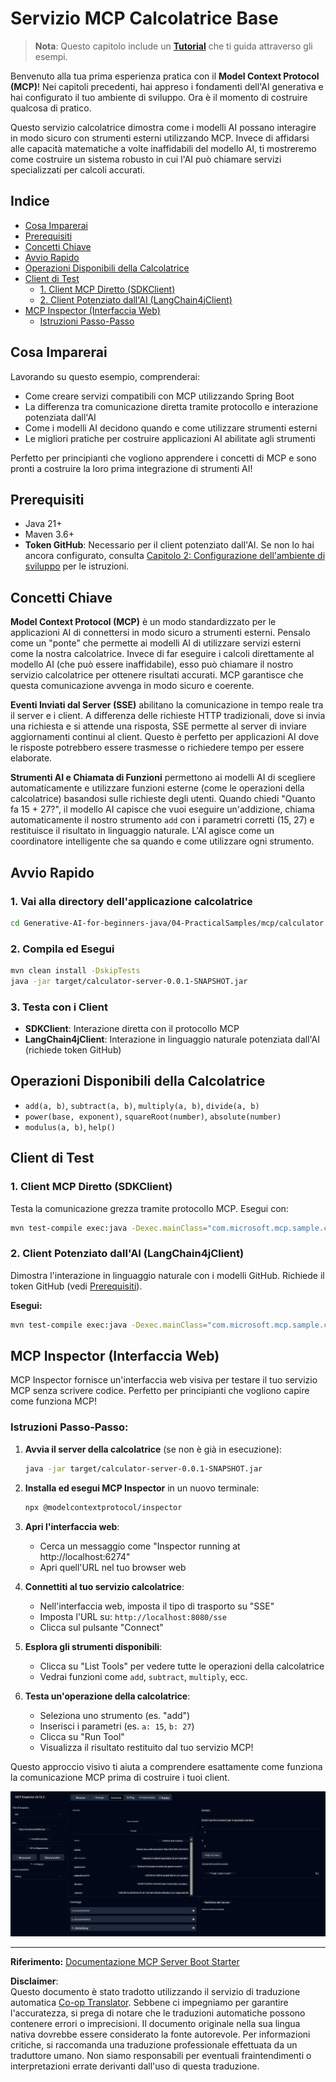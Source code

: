 <!--
CO_OP_TRANSLATOR_METADATA:
{
  "original_hash": "5bd7a347d6ed1d706443f9129dd29dd9",
  "translation_date": "2025-07-25T09:25:06+00:00",
  "source_file": "04-PracticalSamples/mcp/calculator/README.md",
  "language_code": "it"
}
-->
# Servizio MCP Calcolatrice Base

>**Nota**: Questo capitolo include un [**Tutorial**](./TUTORIAL.md) che ti guida attraverso gli esempi.

Benvenuto alla tua prima esperienza pratica con il **Model Context Protocol (MCP)**! Nei capitoli precedenti, hai appreso i fondamenti dell'AI generativa e hai configurato il tuo ambiente di sviluppo. Ora è il momento di costruire qualcosa di pratico.

Questo servizio calcolatrice dimostra come i modelli AI possano interagire in modo sicuro con strumenti esterni utilizzando MCP. Invece di affidarsi alle capacità matematiche a volte inaffidabili del modello AI, ti mostreremo come costruire un sistema robusto in cui l'AI può chiamare servizi specializzati per calcoli accurati.

## Indice

- [Cosa Imparerai](../../../../../04-PracticalSamples/mcp/calculator)
- [Prerequisiti](../../../../../04-PracticalSamples/mcp/calculator)
- [Concetti Chiave](../../../../../04-PracticalSamples/mcp/calculator)
- [Avvio Rapido](../../../../../04-PracticalSamples/mcp/calculator)
- [Operazioni Disponibili della Calcolatrice](../../../../../04-PracticalSamples/mcp/calculator)
- [Client di Test](../../../../../04-PracticalSamples/mcp/calculator)
  - [1. Client MCP Diretto (SDKClient)](../../../../../04-PracticalSamples/mcp/calculator)
  - [2. Client Potenziato dall'AI (LangChain4jClient)](../../../../../04-PracticalSamples/mcp/calculator)
- [MCP Inspector (Interfaccia Web)](../../../../../04-PracticalSamples/mcp/calculator)
  - [Istruzioni Passo-Passo](../../../../../04-PracticalSamples/mcp/calculator)

## Cosa Imparerai

Lavorando su questo esempio, comprenderai:
- Come creare servizi compatibili con MCP utilizzando Spring Boot
- La differenza tra comunicazione diretta tramite protocollo e interazione potenziata dall'AI
- Come i modelli AI decidono quando e come utilizzare strumenti esterni
- Le migliori pratiche per costruire applicazioni AI abilitate agli strumenti

Perfetto per principianti che vogliono apprendere i concetti di MCP e sono pronti a costruire la loro prima integrazione di strumenti AI!

## Prerequisiti

- Java 21+
- Maven 3.6+
- **Token GitHub**: Necessario per il client potenziato dall'AI. Se non lo hai ancora configurato, consulta [Capitolo 2: Configurazione dell'ambiente di sviluppo](../../../02-SetupDevEnvironment/README.md) per le istruzioni.

## Concetti Chiave

**Model Context Protocol (MCP)** è un modo standardizzato per le applicazioni AI di connettersi in modo sicuro a strumenti esterni. Pensalo come un "ponte" che permette ai modelli AI di utilizzare servizi esterni come la nostra calcolatrice. Invece di far eseguire i calcoli direttamente al modello AI (che può essere inaffidabile), esso può chiamare il nostro servizio calcolatrice per ottenere risultati accurati. MCP garantisce che questa comunicazione avvenga in modo sicuro e coerente.

**Eventi Inviati dal Server (SSE)** abilitano la comunicazione in tempo reale tra il server e i client. A differenza delle richieste HTTP tradizionali, dove si invia una richiesta e si attende una risposta, SSE permette al server di inviare aggiornamenti continui al client. Questo è perfetto per applicazioni AI dove le risposte potrebbero essere trasmesse o richiedere tempo per essere elaborate.

**Strumenti AI e Chiamata di Funzioni** permettono ai modelli AI di scegliere automaticamente e utilizzare funzioni esterne (come le operazioni della calcolatrice) basandosi sulle richieste degli utenti. Quando chiedi "Quanto fa 15 + 27?", il modello AI capisce che vuoi eseguire un'addizione, chiama automaticamente il nostro strumento `add` con i parametri corretti (15, 27) e restituisce il risultato in linguaggio naturale. L'AI agisce come un coordinatore intelligente che sa quando e come utilizzare ogni strumento.

## Avvio Rapido

### 1. Vai alla directory dell'applicazione calcolatrice
```bash
cd Generative-AI-for-beginners-java/04-PracticalSamples/mcp/calculator
```

### 2. Compila ed Esegui
```bash
mvn clean install -DskipTests
java -jar target/calculator-server-0.0.1-SNAPSHOT.jar
```

### 3. Testa con i Client
- **SDKClient**: Interazione diretta con il protocollo MCP
- **LangChain4jClient**: Interazione in linguaggio naturale potenziata dall'AI (richiede token GitHub)

## Operazioni Disponibili della Calcolatrice

- `add(a, b)`, `subtract(a, b)`, `multiply(a, b)`, `divide(a, b)`
- `power(base, exponent)`, `squareRoot(number)`, `absolute(number)`
- `modulus(a, b)`, `help()`

## Client di Test

### 1. Client MCP Diretto (SDKClient)
Testa la comunicazione grezza tramite protocollo MCP. Esegui con:
```bash
mvn test-compile exec:java -Dexec.mainClass="com.microsoft.mcp.sample.client.SDKClient" -Dexec.classpathScope=test
```

### 2. Client Potenziato dall'AI (LangChain4jClient)
Dimostra l'interazione in linguaggio naturale con i modelli GitHub. Richiede il token GitHub (vedi [Prerequisiti](../../../../../04-PracticalSamples/mcp/calculator)).

**Esegui:**
```bash
mvn test-compile exec:java -Dexec.mainClass="com.microsoft.mcp.sample.client.LangChain4jClient" -Dexec.classpathScope=test
```

## MCP Inspector (Interfaccia Web)

MCP Inspector fornisce un'interfaccia web visiva per testare il tuo servizio MCP senza scrivere codice. Perfetto per principianti che vogliono capire come funziona MCP!

### Istruzioni Passo-Passo:

1. **Avvia il server della calcolatrice** (se non è già in esecuzione):
   ```bash
   java -jar target/calculator-server-0.0.1-SNAPSHOT.jar
   ```

2. **Installa ed esegui MCP Inspector** in un nuovo terminale:
   ```bash
   npx @modelcontextprotocol/inspector
   ```

3. **Apri l'interfaccia web**:
   - Cerca un messaggio come "Inspector running at http://localhost:6274"
   - Apri quell'URL nel tuo browser web

4. **Connettiti al tuo servizio calcolatrice**:
   - Nell'interfaccia web, imposta il tipo di trasporto su "SSE"
   - Imposta l'URL su: `http://localhost:8080/sse`
   - Clicca sul pulsante "Connect"

5. **Esplora gli strumenti disponibili**:
   - Clicca su "List Tools" per vedere tutte le operazioni della calcolatrice
   - Vedrai funzioni come `add`, `subtract`, `multiply`, ecc.

6. **Testa un'operazione della calcolatrice**:
   - Seleziona uno strumento (es. "add")
   - Inserisci i parametri (es. `a: 15`, `b: 27`)
   - Clicca su "Run Tool"
   - Visualizza il risultato restituito dal tuo servizio MCP!

Questo approccio visivo ti aiuta a comprendere esattamente come funziona la comunicazione MCP prima di costruire i tuoi client.

![npx inspector](../../../../../translated_images/tool.214c70103694335c4cfdc2d624373dfce4b0162f6aea089ac1da9051fb563b7f.it.png)

---
**Riferimento:** [Documentazione MCP Server Boot Starter](https://docs.spring.io/spring-ai/reference/api/mcp/mcp-server-boot-starter-docs.html)

**Disclaimer**:  
Questo documento è stato tradotto utilizzando il servizio di traduzione automatica [Co-op Translator](https://github.com/Azure/co-op-translator). Sebbene ci impegniamo per garantire l'accuratezza, si prega di notare che le traduzioni automatiche possono contenere errori o imprecisioni. Il documento originale nella sua lingua nativa dovrebbe essere considerato la fonte autorevole. Per informazioni critiche, si raccomanda una traduzione professionale effettuata da un traduttore umano. Non siamo responsabili per eventuali fraintendimenti o interpretazioni errate derivanti dall'uso di questa traduzione.